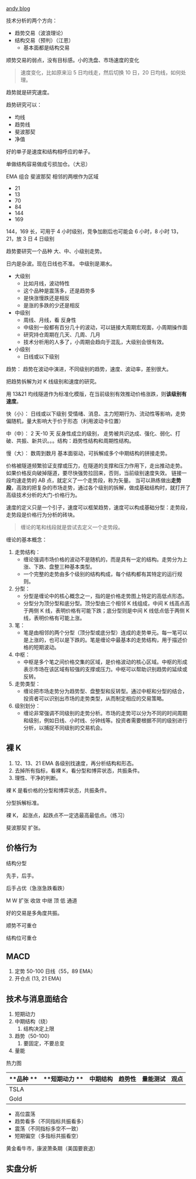 [andy blog](https://123trade.blog/)

技术分析的两个方向：

- 趋势交易（波浪理论）
- 结构交易（预判）（江恩）
  - 基本面都是结构交易

顺势交易的弱点，没有目标感。小的洗盘、市场速度的变化

> 速度变化，比如原来沿 5 日均线走，然后切换 10 日，20 日均线，如何处理。

趋势就是研究速度。

趋势研究可以：

- 均线
- 趋势线
- 斐波那契
- 净值

好的单子是速度和结构相呼应的单子。

单做结构容易做成亏损加仓。（大忌）

EMA 组合
斐波那契 相邻的两根作为区域

- 21
- 13
- 70
- 84
- 144
- 169

144，169 长，可用于 4 小时级别，竞争加剧后也可能会 6 小时，8 小时
13，21，放 3 日 4 日级别

趋势要研究一个品种 大、中、小级别走势。

日内是杂波。现在日线也不准。
中级别是潮水。

- 大级别
  - 比如月线，波动特性
  - 这个品种是震荡多，还是趋势多
  - 是快涨慢跌还是相反
  - 是涨的多跌的少还是相反
- 中级别
  - 周线、月线，看 反身性
  - 中级别一般都有百分几十的波动，可以链接大周期宏观面，小周期操作面
  - 研究持仓周期在几天、几周、几月
  - 技术分析用的人多了，小周期会趋向于混乱，大级别会很有效。
- 小级别
  - 日线或以下级别

趋势： 趋势在波动中演进，不同级别的趋势，速度、波动率，差别很大。

把趋势拆解为对 K 线级别和速度的研究。

用 13&21 均线隧道作为标准化模版，在当前级别有效推动价格涨跌，则**该级别有速度**。

快（小）： 日线或以下级别
受情绪、消息、主力短期行为、流动性等影响，走势偏随机，量大影响大于价于形态（利用波动卡位置）

中（中）： 2 天-10 天
反身性成立的级别， 走势被共识达成、强化、弱化、打破、共振、新共识。。。结构：趋势性结构和周期性结构。

慢（大）： 数周到数月
基本面驱动，可拆解成多个中期结构的拼接走势。

价格被隧道频繁验证支撑或压力，在隧道的支撑和压力作用下，走出推动走势。
如果价格反向破掉隧道，要尽快强势拉回来，否则，当前级别速度失效。
链接一段均速走势的 AB 点，就定义了一个走势段，称为矢量。
当可以熟练做出**走势段**，高效的把复杂的市场走势，通过各个级别的拆解，做成基础结构时，就打开了高级技术分析的大门-价格行为。

速度的定义只是一个引子，速度可以框架趋势，速度可以构成基础分型：走势段，走势段是价格行为分析的砖块。

> 缠论的笔和线段就是尝试去定义一个走势段。

缠论的基本概念：

1. 走势结构：
   - 缠论强调市场价格的波动不是随机的，而是具有一定的结构。走势分为上涨、下跌、盘整三种基本类型。
   - 一个完整的走势由多个级别的结构构成，每个结构都有其特定的运行规则。
2. 分型：
   - 分型是缠论中的核心概念之一，指的是价格走势图上特定的高低点形态。
   - 分型分为顶分型和底分型。顶分型由三个相邻 K 线组成，中间 K 线高点高于两侧 K 线，表明价格有可能下跌；底分型则是中间 K 线低点低于两侧 K 线，表明价格有可能上涨。
3. 笔：
   - 笔是由相邻的两个分型（顶分型或底分型）连成的走势单元。每一笔可以是上涨的，也可以是下跌的。笔是缠论中最基本的走势结构，用于描述价格的短期波动。
4. 中枢：
   - 中枢是多个笔之间价格交集的区域，是价格波动的核心区域。中枢的形成表示市场在该区域有较强的支撑或压力。中枢可以帮助识别趋势的延续或反转。
5. 走势类型：
   - 缠论把市场走势分为趋势型、盘整型和反转型。通过中枢和分型的结合，投资者可以识别出市场的走势类型，从而制定相应的交易策略。
6. 级别划分：
   - 缠论非常强调不同级别的走势分析。市场的走势可以分为不同的时间周期和级别，例如日线、小时线、分钟线等。投资者需要根据不同的级别进行分析，以捕捉不同级别的交易机会。

## 裸 K

1. 12、13、21 EMA 各级别找速度，再分析结构和形态。
2. 去掉所有指标，看裸 K，看分型和博弈状态，共振条件。
3. 理性、干净的判断。

裸 K 是看价格的分型和博弈状态，共振条件。

分型拆解标准。

裸 K， 起涨点，起跌点不一定选最高最低点。（练习）

斐波那契 扩张。

## 价格行为

结构分型

先手，后手。

后手占优（急涨急跌看跌）

M W 扩张 收敛 中继 顶 低 通道

好的交易是多角度共振。

顺势不可重仓

结构位可重仓

## MACD

1. 定势 50-100 日线（55，89 EMA）
2. 开仓点 (13, 21 EMA)

## 技术与消息面结合

1. 短期动力
2. 中期结构（绕）
   1. 结构决定上限
3. 趋势（50-100）
   1. 要固定，不要总变
4. 量能

热力图

| **品种 ** | **短期动力 ** | 中期结构 | 趋势性 | 量能测试 | 观点 |
| --------- | ------------- | -------- | ------ | -------- | ---- |
| TSLA      |               |          |        |          |      |
| Gold      |               |          |        |          |      |

- 高位震荡
- 趋势看多（不同指标共振看多）
- 震荡（不同指标多空不一致）
- 短期偏空（多指标共振看空）

黄金看牛市，康波萧条期（美国要衰退）

## 实盘分析
